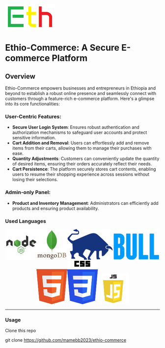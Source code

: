 ![preview](views/assets/img/logo.png)

# Ethio-Commerce: A Secure E-commerce Platform

## Overview

<p>Ethio-Commerce empowers businesses and entrepreneurs in Ethiopia and beyond to establish a robust online presence and seamlessly connect with customers through a feature-rich e-commerce platform. Here's a glimpse into its core functionalities:</p>

### User-Centric Features:
* __Secure User Login System__: Ensures robust authentication and authorization mechanisms to safeguard user accounts and protect sensitive information.
* __Cart Addition and Removal__: Users can effortlessly add and remove items from their carts, allowing them to manage their purchases with ease.
* __Quantity Adjustments__: Customers can conveniently update the quantity of desired items, ensuring their orders accurately reflect their needs.
* __Cart Persistence__: The platform securely stores cart contents, enabling users to resume their shopping experience across sessions without losing their selections.

### Admin-only Panel:
* __Product and Inventory Management__: Administrators can efficiently add products and ensuring product availability.</li>

### Used Languages
<div align="center" styel="display:flex; justify-content: center;"><img src="views/assets/img/nodejs.png"><img src="views/assets/img/mongodb.png"><img src="views/assets/img/bull.png"></div>
<div align="center"><img src="views/assets/img/html.png"><img src="views/assets/img/css.png"><img src="views/assets/img/js.png"></div>

---

### Usage
Clone this repo

  git clone https://github.com/mamebb2023/ethio-commerce



